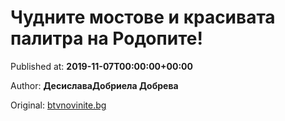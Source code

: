 
# Чудните мостове и красивата палитра на Родопите!

Published at: **2019-11-07T00:00:00+00:00**

Author: **ДесиславаДобриела Добрева**

Original: [btvnovinite.bg](https://btvnovinite.bg/az-reporterut/priroda/chudnite-mostove-i-krasivata-palitra-na-rodopite_537058.html)


